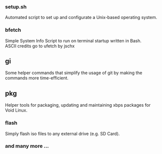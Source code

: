 ### setup.sh

Automated script to set up and configurate a Unix-based operating system.

### bfetch

Simple System Info Script to run on terminal startup written in Bash.\
ASCII credits go to ufetch by jschx

## gi

Some helper commands that simplify the usage of git by making the commands
more time-efficient.

## pkg

Helper tools for packaging, updating and maintaining xbps packages for Void
Linux.

### flash

Simply flash iso files to any external drive (e.g. SD Card).

### and many more ...
